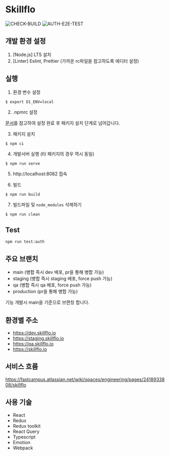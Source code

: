 # Skillflo

![CHECK-BUILD](https://github.com/fastcampus/skillflo-web/actions/workflows/check-skillflo-build.yml/badge.svg)
![AUTH-E2E-TEST](https://github.com/fastcampus/skillflo-web/actions/workflows/skillflo-auth-e2e-test.yml/badge.svg)

## 개발 환경 설정

1. [Node.js] LTS 설치
2. [Linter] Eslint, Prettier (가까운 rc파일을 참고하도록 에디터 설정)

## 실행

1. 환경 변수 설정

```console
$ export D1_ENV=local
```

2. .npmrc 설정

[문서](https://fastcampus.atlassian.net/wiki/spaces/engineering/pages/1323761964/Github+Private+npm+Registry)를 참고하여 설정 완료 후 패키지 설치 단계로 넘어갑니다.

3. 패키지 설치

```console
$ npm ci
```

4. 개발서버 실행 (타 패키지의 경우 역시 동일)

```console
$ npm run serve
```

5. http://localhost:8082 접속

6. 빌드

```console
$ npm run build
```

7. 빌드파일 및 `node_modules` 삭제하기

```console
$ npm run clean
```

## Test

```console
npm run test:auth
```

## 주요 브랜치

- main (병합 즉시 dev 배포, pr을 통해 병합 가능)
- staging (병합 즉시 staging 배포, force push 가능)
- qa (병합 즉시 qa 배포, force push 가능)
- production (pr을 통해 병합 가능)

기능 개발시 main을 기준으로 브랜칭 합니다.

## 환경별 주소

- https://dev.skillflo.io
- https://staging.skillflo.io
- https://qa.skillflo.io
- https://skillflo.io

## 서비스 흐름

https://fastcampus.atlassian.net/wiki/spaces/engineering/pages/2418933808/skillflo

## 사용 기술

- React
- Redux
- Redux toolkit
- React Query
- Typescript
- Emotion
- Webpack
